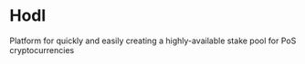 # Hodl
Platform for quickly and easily creating a highly-available stake pool for PoS cryptocurrencies
